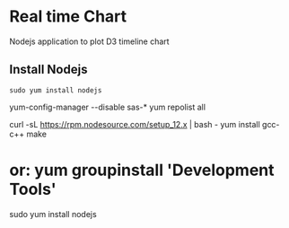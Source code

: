 # Real time Chart

Nodejs application to plot D3 timeline chart

## Install Nodejs

```
sudo yum install nodejs
```

yum-config-manager --disable sas-*
yum repolist all


curl -sL https://rpm.nodesource.com/setup_12.x | bash -
yum install gcc-c++ make
# or: yum groupinstall 'Development Tools'

sudo yum install nodejs
